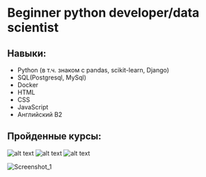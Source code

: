 # Beginner python developer/data scientist
## Навыки:
- Python (в т.ч. знаком с pandas, scikit-learn, Django) 
- SQL(Postgresql, MySql)
- Docker
- HTML
- CSS
- JavaScript
- Английский B2
## Пройденные курсы:
![alt text](https://stepik.org/certificate/129b7e6064b074a96aa5091595a58e43e4c99caf.png?resolution=medium)
![alt text](https://stepik.org/certificate/2d0cc39a05c0fa68d7b89ca8987596a623d4427e.png?resolution=medium)
![alt text](https://stepik.org/certificate/3645a974ce1e540a05f060ea8fbd002fee004ea9.png?resolution=medium)


![Screenshot_1](https://user-images.githubusercontent.com/101021036/190662650-73c1f26f-a299-421c-add2-31523f0ad2b3.png)
